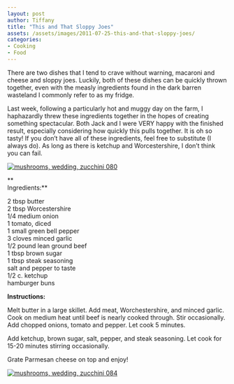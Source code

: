 ```yaml
---
layout: post
author: Tiffany
title: "This and That Sloppy Joes"
assets: /assets/images/2011-07-25-this-and-that-sloppy-joes/
categories: 
- Cooking
- Food
---
```


There are two dishes that I tend to crave without warning, macaroni and cheese and sloppy joes. Luckily, both of these dishes can be quickly thrown together, even with the measly ingredients found in the dark barren wasteland I commonly refer to as my fridge.

Last week, following a particularly hot and muggy day on the farm, I haphazardly threw these ingredients together in the hopes of creating something spectacular. Both Jack and I were VERY happy with the finished result, especially considering how quickly this pulls together. It is oh so tasty! If you don’t have all of these ingredients, feel free to substitute (I always do). As long as there is ketchup and Worcestershire, I don’t think you can fail.

[![](jekyll_uploads/2011/07/mushrooms-wedding-zucchini-080-575x381.jpg "mushrooms, wedding, zucchini 080")](http://www.sweetpeonies.com/2011/07/this-and-that-sloppy-joes/mushrooms-wedding-zucchini-080/)

**  
Ingredients:**

2 tbsp butter  
2 tbsp Worcestershire  
1/4 medium onion  
1 tomato, diced  
1 small green bell pepper  
3 cloves minced garlic  
1/2 pound lean ground beef  
1 tbsp brown sugar  
1 tbsp steak seasoning  
salt and pepper to taste  
1/2 c. ketchup  
hamburger buns

**Instructions:**

Melt butter in a large skillet. Add meat, Worchestershire, and minced garlic. Cook on medium heat until beef is nearly cooked through. Stir occasionally. Add chopped onions, tomato and pepper. Let cook 5 minutes.

Add ketchup, brown sugar, salt, pepper, and steak seasoning. Let cook for 15-20 minutes stirring occasionally.

Grate Parmesan cheese on top and enjoy!

[![](jekyll_uploads/2011/07/mushrooms-wedding-zucchini-084-575x381.jpg "mushrooms, wedding, zucchini 084")](http://www.sweetpeonies.com/2011/07/this-and-that-sloppy-joes/mushrooms-wedding-zucchini-084/)